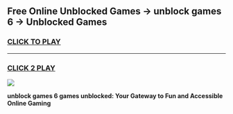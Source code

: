
## Free Online Unblocked Games → unblock games 6 → Unblocked Games
<h3>
<a href="https://premium.freeplayer.one?title=unblock_games_6&ref=21F">CLICK TO PLAY</a></h3>
<hr>

<h3>
<a href="https://premium.freeplayer.one?title=unblock_games_6&ref=21F">CLICK 2 PLAY</a>
  
</h3>

<a href="https://premium.freeplayer.one?title=unblock_games_6&ref=21F/"><img src="https://clearcache.store/games.png"></a>


**unblock games 6 games unblocked: Your Gateway to Fun and Accessible Online Gaming**
